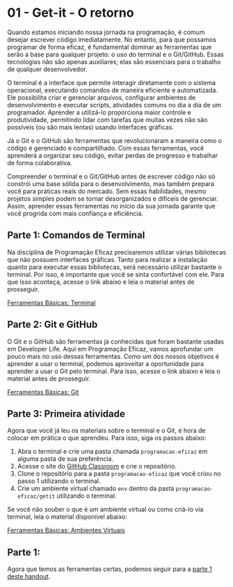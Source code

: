 # 01 - Get-it - O retorno

Quando estamos iniciando nossa jornada na programação, é comum desejar escrever código imediatamente. No entanto, para que possamos programar de forma eficaz, é fundamental dominar as ferramentas que serão a base para qualquer projeto: o uso do terminal e o Git/GitHub. Essas tecnologias não são apenas auxiliares; elas são essenciais para o trabalho de qualquer desenvolvedor.

O terminal é a interface que permite interagir diretamente com o sistema operacional, executando comandos de maneira eficiente e automatizada. Ele possibilita criar e gerenciar arquivos, configurar ambientes de desenvolvimento e executar scripts, atividades comuns no dia a dia de um programador. Aprender a utilizá-lo proporciona maior controle e produtividade, permitindo lidar com tarefas que muitas vezes não são possíveis (ou são mais lentas) usando interfaces gráficas.

Já o Git e o GitHub são ferramentas que revolucionaram a maneira como o código é gerenciado e compartilhado. Com essas ferramentas, você aprenderá a organizar seu código, evitar perdas de progresso e trabalhar de forma colaborativa.

Compreender o terminal e o Git/GitHub antes de escrever código não só constrói uma base sólida para o desenvolvimento, mas também prepara você para práticas reais do mercado. Sem essas habilidades, mesmo projetos simples podem se tornar desorganizados e difíceis de gerenciar. Assim, aprender essas ferramentas no início da sua jornada garante que você progrida com mais confiança e eficiência.

    
## Parte 1: Comandos de Terminal

Na disciplina de Programação Eficaz precisaremos utilizar várias bibliotecas que não possuem interfaces gráficas. Tanto para realizar a instalação quanto para executar essas bibliotecas, será necessário utilizar bastante o terminal. Por isso, é importante que você se sinta confortável com ele. Para que isso aconteça, acesse o link abaixo e leia o material antes de prosseguir.

[Ferramentas Básicas: Terminal](../../auxiliar/terminal.md)

## Parte 2: Git e GitHub

O Git e o GitHub são ferramentas já conhecidas que foram bastante usadas em Developer Life. Aqui em Programação Eficaz, vamos aprofundar um pouco mais no uso dessas ferramentas. Como um dos nossos objetivos é aprender a usar o terminal, podemos aproveitar a oportunidade para aprender a usar o Git pelo terminal. Para isso, acesse o link abaixo e leia o material antes de prosseguir.

[Ferramentas Básicas: Git](../../auxiliar/git.md)

## Parte 3: Primeira atividade

Agora que você já leu os materiais sobre o terminal e o Git, é hora de colocar em prática o que aprendeu. Para isso, siga os passos abaixo:

1. Abra o terminal e crie uma pasta chamada `programacao-eficaz` em alguma pasta de sua preferência.
2. Acesse o site do [GitHub Classroom](https://classroom.github.com/a/T4ARETPP) e crie o repositório.
3. Clone o repositório para a pasta `programacao-eficaz` que você criou no passo 1 utilizando o terminal.
4. Crie um ambiente virtual chamado `env` dentro da pasta `programacao-eficaz/getit` utilizando o terminal.

Se você não souber o que é um ambiente virtual ou como criá-lo via terminal, leia o material disponível abaixo:

[Ferramentas Básicas: Ambientes Virtuais](../../auxiliar/venv.md)


## Parte 1: 

Agora que temos as ferramentas certas, podemos seguir para a [parte 1 deste handout](parte1.md).
